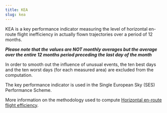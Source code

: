```yaml
---
title: KEA
slug: kea
---
```


KEA is a key performance indicator measuring the level of horizontal
en-route flight inefficiency in actually flown trajectories over a period of 12
months.

***Please note that the values are NOT monthly averages but the average over the
entire 12 months period preceding the last day of the month***

In order to smooth out the influence of unusual events, the ten best days and
the ten worst days (for each measured area) are excluded from the computation.

The key performance indicator is used in the Single European Sky (SES)
Performance Scheme.

More information on the methodology used to compute
[Horizontal en-route flight efficiency](/methodology/horizontal-flight-efficiency-pi/).
